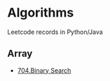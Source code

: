# Algorithms
Leetcode records in Python/Java

## Array
- [704.Binary Search](Algorithms/Array/704_binary_search.md)


